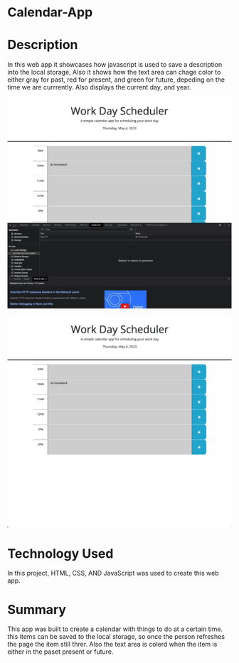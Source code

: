 # Calendar-App

# Description

In this web app it showcases how javascript is used to save a description into the local storage,
Also it shows how the text area can chage color to either gray for past, red for present, and green for future, depeding on the time we are currrently. Also displays the current day, and year.  

![Alt text](./Assets/img1.png)

![Alt text](./Assets/img2.png)

# Technology Used

In this project, HTML, CSS, AND JavaScript was used to create this web app.

# Summary 

This app was built to create a calendar with things to do at a certain time. this items can be saved to the local storage, so once the person refreshes the page the item still threr. Also the text area is colerd when the item is either in the paset present or future.